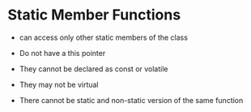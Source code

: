 # Static Member Functions

- can access only other static members of the class

- Do not have a this pointer

- They cannot be declared as const or volatile

- They may not be virtual

- There cannot be static and non-static version of the same function

